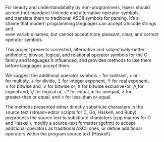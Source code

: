 For beauty and understandability by non-programmers, lexers should  
accept (not mandate) Unicode and alternative operator symbols,  
and translate them to traditional ASCII symbols for parsing.  It’s a  
shame that modern programming languages can accept Unicode strings and  
even variable names, but cannot accept more pleasant, clear, and correct  
operator symbols.  

This project presents corrected, alternative and subjectively-better  
arithmetic, bitwise, logical, and relational operator symbols for the C  
family and languages it influenced, and provides methods to use them  
before languages accept them.  

We suggest the additional operator symbols − for subtract, × or ·  
for multiply, ÷ for divide, ↥ for integer exponent, ↑ for real exponent,  
∧ for bitwise and, ∨ for bitwise or, ⊻ for bitwise exclusive-or, ⋀ for  
logical and, ⋁ for logical or, =? for equal, ≠ for unequal, ≥ for  
greater-than or equal, and ≤ for less-than or equal.  

The methods presented either directly substitute characters in the  
source text (stream-editor scripts for C, Go, Haskell, and Ruby),  
preprocess the source text to substitute characters (cpp macros for C  
and Haskell), modify a source-text formatter (gofmt) to accept  
additional operators as traditional ASCII ones, or define additional  
operators within the program source text (Haskell).  
